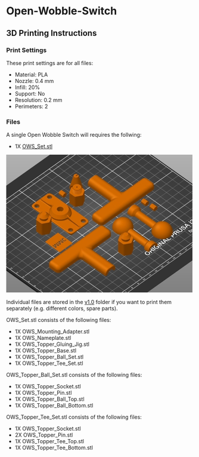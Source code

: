 # Open-Wobble-Switch

## 3D Printing Instructions

### Print Settings
These print settings are for all files:
- Material: PLA
- Nozzle: 0.4 mm
- Infill: 20%
- Support: No
- Resolution: 0.2 mm
- Perimeters: 2


### Files
A single Open Wobble Switch will requires the follwing:
- 1X [OWS_Set.stl](OWS_Set.stl)

![Screenshot of print orientation](OWS_3DPrint_Orientation.jpg)

Individual files are stored in the [v1.0](/v1.0) folder if you want to print them separately (e.g. different colors, spare parts).

OWS_Set.stl consists of the following files:
 - 1X OWS_Mounting_Adapter.stl
 - 1X OWS_Nameplate.stl
 - 1X OWS_Topper_Gluing_Jig.stl
 - 1X OWS_Topper_Base.stl
 - 1X OWS_Topper_Ball_Set.stl
 - 1X OWS_Topper_Tee_Set.stl

OWS_Topper_Ball_Set.stl consists of the following files:
 - 1X OWS_Topper_Socket.stl
 - 1X OWS_Topper_Pin.stl
 - 1X OWS_Topper_Ball_Top.stl
 - 1X OWS_Topper_Ball_Bottom.stl

OWS_Topper_Tee_Set.stl consists of the following files:
 - 1X OWS_Topper_Socket.stl
 - 2X OWS_Topper_Pin.stl
 - 1X OWS_Topper_Tee_Top.stl
 - 1X OWS_Topper_Tee_Bottom.stl

